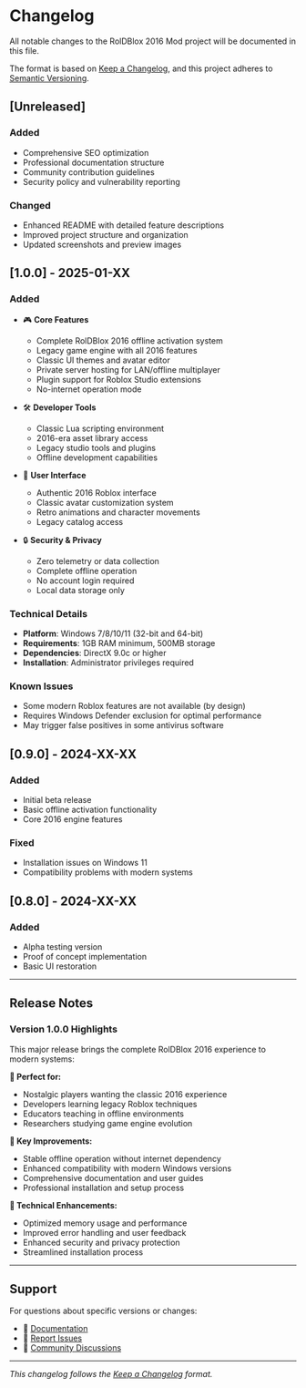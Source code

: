 # Changelog

All notable changes to the RolDBlox 2016 Mod project will be documented in this file.

The format is based on [Keep a Changelog](https://keepachangelog.com/en/1.0.0/),
and this project adheres to [Semantic Versioning](https://semver.org/spec/v2.0.0.html).

## [Unreleased]

### Added
- Comprehensive SEO optimization
- Professional documentation structure
- Community contribution guidelines
- Security policy and vulnerability reporting

### Changed
- Enhanced README with detailed feature descriptions
- Improved project structure and organization
- Updated screenshots and preview images

## [1.0.0] - 2025-01-XX

### Added
- 🎮 **Core Features**
  - Complete RolDBlox 2016 offline activation system
  - Legacy game engine with all 2016 features
  - Classic UI themes and avatar editor
  - Private server hosting for LAN/offline multiplayer
  - Plugin support for Roblox Studio extensions
  - No-internet operation mode

- 🛠 **Developer Tools**
  - Classic Lua scripting environment
  - 2016-era asset library access
  - Legacy studio tools and plugins
  - Offline development capabilities

- 🎨 **User Interface**
  - Authentic 2016 Roblox interface
  - Classic avatar customization system
  - Retro animations and character movements
  - Legacy catalog access

- 🔒 **Security & Privacy**
  - Zero telemetry or data collection
  - Complete offline operation
  - No account login required
  - Local data storage only

### Technical Details
- **Platform**: Windows 7/8/10/11 (32-bit and 64-bit)
- **Requirements**: 1GB RAM minimum, 500MB storage
- **Dependencies**: DirectX 9.0c or higher
- **Installation**: Administrator privileges required

### Known Issues
- Some modern Roblox features are not available (by design)
- Requires Windows Defender exclusion for optimal performance
- May trigger false positives in some antivirus software

## [0.9.0] - 2024-XX-XX

### Added
- Initial beta release
- Basic offline activation functionality
- Core 2016 engine features

### Fixed
- Installation issues on Windows 11
- Compatibility problems with modern systems

## [0.8.0] - 2024-XX-XX

### Added
- Alpha testing version
- Proof of concept implementation
- Basic UI restoration

---

## Release Notes

### Version 1.0.0 Highlights

This major release brings the complete RolDBlox 2016 experience to modern systems:

**🎯 Perfect for:**
- Nostalgic players wanting the classic 2016 experience
- Developers learning legacy Roblox techniques
- Educators teaching in offline environments
- Researchers studying game engine evolution

**🚀 Key Improvements:**
- Stable offline operation without internet dependency
- Enhanced compatibility with modern Windows versions
- Comprehensive documentation and user guides
- Professional installation and setup process

**🔧 Technical Enhancements:**
- Optimized memory usage and performance
- Improved error handling and user feedback
- Enhanced security and privacy protection
- Streamlined installation process

---

## Support

For questions about specific versions or changes:

- 📖 [Documentation](docs/)
- 🐛 [Report Issues](https://github.com/username/Roblox-Offline-Guide-Download-main/issues)
- 💬 [Community Discussions](https://github.com/username/Roblox-Offline-Guide-Download-main/discussions)

---

*This changelog follows the [Keep a Changelog](https://keepachangelog.com/) format.* 